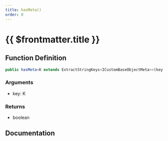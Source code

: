 ```yaml
---
title: hasMeta()
order: 0
---
```


# {{ $frontmatter.title }}

## Function Definition

```ts
public hasMeta<K extends ExtractStringKeys<ICustomBaseObjectMeta>>(key: K): boolean;
```

### Arguments

* key: K

### Returns

* boolean

## Documentation

<!--@include: ./parts/hasMeta.md-->
